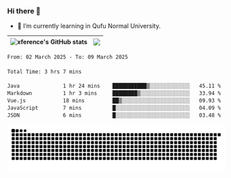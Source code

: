 ### Hi there 👋

<!--
**xference/xference** is a ✨ _special_ ✨ repository because its `README.md` (this file) appears on your GitHub profile.

Here are some ideas to get you started:

- 🔭 I’m currently working on ...

- 👯 I’m looking to collaborate on ...
- 🤔 I’m looking for help with ...
- 💬 Ask me about ...
- 📫 How to reach me: ...
- 😄 Pronouns: ...
- ⚡ Fun fact: ...
-->
- 🌱 I’m currently learning in Qufu Normal University.


| <img src="https://github-readme-stats.vercel.app/api?username=xference&show_icons=true&theme=ambient_gradient" alt="xference's GitHub stats" align="center"/> | <img src="https://github-readme-streak-stats.herokuapp.com/?user=xference"  style="zoom:100%;" align="center"/> |
| ------------------------------------------------------------ | ------------------------------------------------------------ |

<!--START_SECTION:waka-->

```txt
From: 02 March 2025 - To: 09 March 2025

Total Time: 3 hrs 7 mins

Java              1 hr 24 mins    ███████████▒░░░░░░░░░░░░░   45.11 %
Markdown          1 hr 3 mins     ████████▒░░░░░░░░░░░░░░░░   33.94 %
Vue.js            18 mins         ██▒░░░░░░░░░░░░░░░░░░░░░░   09.93 %
JavaScript        7 mins          █░░░░░░░░░░░░░░░░░░░░░░░░   04.09 %
JSON              6 mins          █░░░░░░░░░░░░░░░░░░░░░░░░   03.48 %
```

<!--END_SECTION:waka-->

<picture>
  <source media="(prefers-color-scheme: dark)" srcset="https://raw.githubusercontent.com/xference/xference/output/github-contribution-grid-snake-dark.svg" />
  <source media="(prefers-color-scheme: light)" srcset="https://raw.githubusercontent.com/xference/xference/output/github-contribution-grid-snake.svg" />
  <img alt="github-snake" src="https://raw.githubusercontent.com/xference/xference/output/github-contribution-grid-snake.svg" />
</picture>
